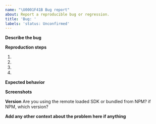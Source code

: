 ```yaml
---
name: "\U0001F41B Bug report"
about: Report a reproducible bug or regression.
title: 'Bug: '
labels: 'status: Unconfirmed'
---
```


<!--
  Please provide a clear and concise description of what the bug is.
  Include screenshots if needed.
  Please test using the latest version of InboxSDK to make sure your issue has not already been fixed.

  Please provide a public repo that contains the minumum extension if you think it helps demostrate your bug better.
  For example: https://github.com/InboxSDK/hello-world
-->

**Describe the bug**

**Reproduction steps**

1.
2.
3.
4.

**Expected behavior**

**Screenshots**

**Version** 
Are you using the remote loaded SDK or bundled from NPM? if NPM, which version?

**Add any other context about the problem here if anything**
